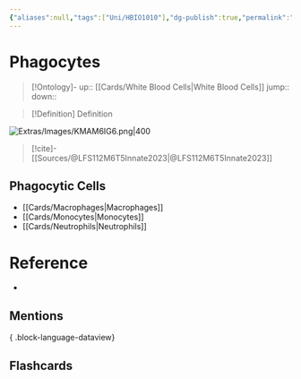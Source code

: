 ```yaml
---
{"aliases":null,"tags":["Uni/HBIO1010"],"dg-publish":true,"permalink":"/cards/phagocytes/","dgPassFrontmatter":true}
---
```


# Phagocytes

> [!Ontology]-
> up:: [[Cards/White Blood Cells\|White Blood Cells]]
> jump::
> down:: 

> [!Definition] Definition

![Extras/Images/KMAM6IG6.png|400](/img/user/Extras/Images/KMAM6IG6.png)

> [!cite]-
> [[Sources/@LFS112M6T5Innate2023\|@LFS112M6T5Innate2023]]

## Phagocytic Cells

- [[Cards/Macrophages\|Macrophages]]
- [[Cards/Monocytes\|Monocytes]]
- [[Cards/Neutrophils\|Neutrophils]]

# Reference

- 

## Mentions


{ .block-language-dataview}

## Flashcards